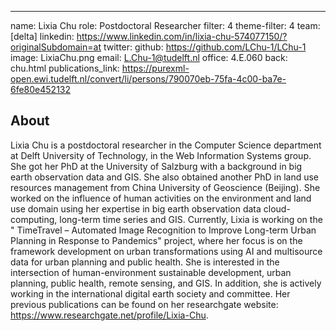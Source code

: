 ---
name: Lixia Chu
role: Postdoctoral Researcher
filter: 4
theme-filter: 4
team: [delta]
linkedin: https://www.linkedin.com/in/lixia-chu-574077150/?originalSubdomain=at
twitter: 
github: https://github.com/LChu-1/LChu-1
image: LixiaChu.png
email: L.Chu-1@tudelft.nl
office: 4.E.060 
back: chu.html
publications_link: https://purexml-open.ewi.tudelft.nl/convert/li/persons/790070eb-75fa-4c00-ba7e-6fe80e452132


## About
Lixia Chu is a postdoctoral researcher in the Computer Science department at Delft University of Technology, in the Web Information Systems group. She got her PhD at the University of Salzburg with a background in big earth observation data and GIS. She also obtained another PhD in land use resources management from China University of Geoscience (Beijing). She worked on the influence of human activities on the environment and land use domain using her expertise in big earth observation data cloud-computing, long-term time series and GIS. 
Currently, Lixia is working on the " TimeTravel – Automated Image Recognition to Improve Long-term Urban Planning in Response to Pandemics" project, where her focus is on the framework development on urban transformations using AI and multisource data for urban planning and public health. She is interested in the intersection of human-environment sustainable development, urban planning, public health, remote sensing, and GIS. In addition, she is actively working in the international digital earth society and committee. 
Her previous publications can be found on her researchgate website: https://www.researchgate.net/profile/Lixia-Chu. 
